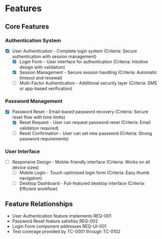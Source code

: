 # Features

## Core Features

### Authentication System
- [x] User Authentication - Complete login system (Criteria: Secure authentication with session management)
  - [x] Login Form - User interface for authentication (Criteria: Intuitive design with validation)
  - [x] Session Management - Secure session handling (Criteria: Automatic timeout and renewal)
  - [ ] Multi-Factor Authentication - Additional security layer (Criteria: SMS or app-based verification)

### Password Management
- [x] Password Reset - Email-based password recovery (Criteria: Secure reset flow with time limits)
  - [x] Reset Request - User can request password reset (Criteria: Email validation required)
  - [ ] Reset Confirmation - User can set new password (Criteria: Strong password requirements)

### User Interface
- [ ] Responsive Design - Mobile-friendly interface (Criteria: Works on all device sizes)
  - [ ] Mobile Login - Touch-optimized login form (Criteria: Easy thumb navigation)
  - [ ] Desktop Dashboard - Full-featured desktop interface (Criteria: Efficient workflow)

## Feature Relationships

- User Authentication feature implements REQ-001
- Password Reset feature satisfies REQ-002
- Login Form component addresses REQ-UI-001
- Test coverage provided by TC-0001 through TC-0102
